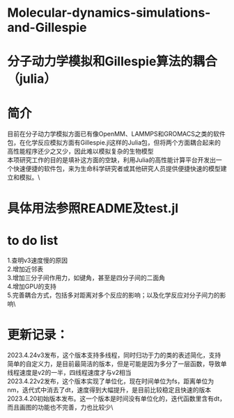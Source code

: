 # Molecular-dynamics-simulations-and-Gillespie
# 分子动力学模拟和Gillespie算法的耦合（julia）

# 简介
目前在分子动力学模拟方面已有像OpenMM、LAMMPS和GROMACS之类的软件包，在化学反应模拟方面有Gillespie.jl这样的Julia包，但将两个方面耦合起来的高性能程序还少之又少，因此难以模拟复杂的生物模型\
本项研究工作的目的是填补这方面的空缺，利用Julia的高性能计算平台开发出一个快速便捷的软件包，来为生命科学研究者或其他研究人员提供便捷快速的模型建立和模拟。\

# 具体用法参照README及test.jl

# to do list
1.查明v3速度慢的原因\
2.增加近邻表\
3.增加三分子间作用力，如键角，甚至是四分子间的二面角\
4.增加GPU的支持\
5.完善耦合方式，包括多对距离对多个反应的影响；以及化学反应对分子间力的影响\


# 更新记录：
2023.4.24v3发布，这个版本支持多线程，同时归功于力的类的表述简化，支持简单的自定义力，是目前最简洁的版本，但是可能是因为多分了一层函数，导致单线程速度是v2的一半，四线程速度才与v2相当\
2023.4.22v2发布，这个版本实现了单位化，现在时间单位为fs，距离单位为nm，迭代式中消去了dt，速度得到大幅提升，是目前比较稳定且快速的版本\
2023.4.20初始版本发布。这一个版本是时间没有单位化的，迭代函数里含有dt，而且画图的功能也不完善，力也比较少\
